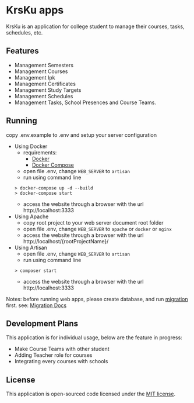 # KrsKu apps
KrsKu is an application for college student to manage their courses, tasks, schedules, etc.

## Features
- Management Semesters
- Management Courses
- Management Ipk
- Management Certificates
- Management Study Targets
- Management Schedules
- Management Tasks, School Presences and Course Teams. 

## Running
copy .env.example to .env and setup your server configuration

- Using Docker
  - requirements:
    - [Docker](https://www.docker.com/)
    - [Docker Compose](https://docs.docker.com/compose/)
  - open file .env, change `WEB_SERVER` to `artisan`
  - run using command line
  ```shell
  > docker-compose up -d --build
  > docker-compose start
  ```
  - access the website through a browser with the url http://localhost:3333
- Using Apache
  - copy root project to your web server document root folder
  - open file .env, change `WEB_SERVER` to `apache` or `docker` or `nginx`
  - access the website through a browser with the url http://localhost/{rootProjectName}/
- Using Artisan
  - open file .env, change `WEB_SERVER` to `artisan`
  - run using command line
  ```shell
  > composer start
  ```
  - access the website through a browser with the url http://localhost:3333

Notes: before running web apps, please create database, and run [migration](https://laravel.com/docs/8.x/migrations) first.
see: [Migration Docs](https://laravel.com/docs/8.x/migrations)

## Development Plans
This application is for individual usage, below are the feature in progress:
  - Make Course Teams with other student
  - Adding Teacher role for courses
  - Integrating every courses with schools

## License

This application is open-sourced code licensed under the [MIT license](https://opensource.org/licenses/MIT).
